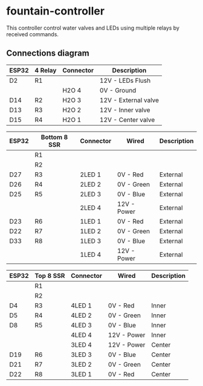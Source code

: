 # fountain-controller
This controller control water valves and LEDs using multiple relays by received commands.

## Connections diagram

| ESP32 | 4 Relay | Connector |    Description       |
|-------|---------|-----------|----------------------|
|  D2   |    R1   |           | 12V - LEDs Flush     |
|       |         |   H2O 4   |  0V - Ground         |
|  D14  |    R2   |   H2O 3   | 12V - External valve |
|  D13  |    R3   |   H2O 2   | 12V - Inner valve    |
|  D15  |    R4   |   H2O 1   | 12V - Center valve   |

| ESP32 | Bottom 8 SSR | Connector |    Wired     | Description |
|-------|--------------|-----------|--------------|-------------|
|       |      R1      |           |              |             |
|       |      R2      |           |              |             |
|  D27  |      R3      |   2LED 1  |  0V - Red    |  External   |
|  D26  |      R4      |   2LED 2  |  0V - Green  |  External   |
|  D25  |      R5      |   2LED 3  |  0V - Blue   |  External   |
|       |              |   2LED 4  | 12V - Power  |  External   |
|  D23  |      R6      |   1LED 1  |  0V - Red    |  External   |
|  D22  |      R7      |   1LED 2  |  0V - Green  |  External   |
|  D33  |      R8      |   1LED 3  |  0V - Blue   |  External   |
|       |              |   1LED 4  | 12V - Power  |  External   |


| ESP32 |  Top 8 SSR   | Connector |    Wired     | Description |
|-------|--------------|-----------|--------------|-------------|
|       |      R1      |           |              |             |
|       |      R2      |           |              |             |
|  D4   |      R3      |   4LED 1  |  0V - Red    |  Inner      |
|  D5   |      R4      |   4LED 2  |  0V - Green  |  Inner      |
|  D8   |      R5      |   4LED 3  |  0V - Blue   |  Inner      |
|       |              |   4LED 4  | 12V - Power  |  Inner      |
|       |              |   3LED 4  | 12V - Power  |  Center     |
|  D19  |      R6      |   3LED 3  |  0V - Blue   |  Center     |
|  D21  |      R7      |   3LED 2  |  0V - Green  |  Center     |
|  D22  |      R8      |   3LED 1  |  0V - Red    |  Center     |
